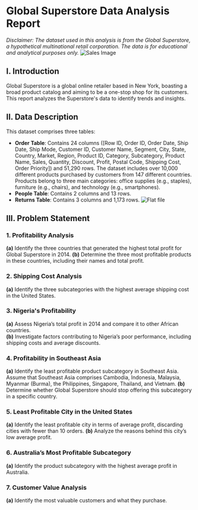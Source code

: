 # Global Superstore Data Analysis Report
_Disclaimer: The dataset used in this analysis is from the Global Superstore, a hypothetical multinational retail corporation. The data is for educational and analytical purposes only._
![Sales Image](https://github.com/user-attachments/assets/1e74d13f-9dd3-474b-8565-e5a4a9aa66ab)
## I. Introduction
Global Superstore is a global online retailer based in New York, boasting a broad product catalog and aiming to be a one-stop shop for its customers. This report analyzes the Superstore's data to identify trends and insights.
## II. Data Description
This dataset comprises three tables:
- **Order Table**: Contains 24 columns ([Row ID, Order ID, Order Date, Ship Date, Ship Mode, Customer ID, Customer Name, Segment, City, State, Country, Market, Region, Product ID, Category, Subcategory, Product Name, Sales, Quantity, Discount, Profit, Postal Code, Shipping Cost, Order Priority]) and 51,290 rows. The dataset includes over 10,000 different products purchased by customers from 147 different countries. Products belong to three main categories: office supplies (e.g., staples), furniture (e.g., chairs), and technology (e.g., smartphones).
- **People Table**: Contains 2 columns and 13 rows.
- **Returns Table**: Contains 3 columns and 1,173 rows.
![Flat file](https://github.com/user-attachments/assets/7bfdb7bb-7233-4895-a121-e5f17def8aa8)
## III. Problem Statement
### 1. Profitability Analysis
**(a)** Identify the three countries that generated the highest total profit for Global Superstore in 2014. 
**(b)** Determine the three most profitable products in these countries, including their names and total profit.
### 2. Shipping Cost Analysis
**(a)** Identify the three subcategories with the highest average shipping cost in the United States.
### 3. Nigeria's Profitability
**(a)** Assess Nigeria’s total profit in 2014 and compare it to other African countries.  
**(b)** Investigate factors contributing to Nigeria’s poor performance, including shipping costs and average discounts.
### 4. Profitability in Southeast Asia
**(a)** Identify the least profitable product subcategory in Southeast Asia. Assume that Southeast Asia comprises Cambodia, Indonesia, Malaysia, Myanmar (Burma), the Philippines, Singapore, Thailand, and Vietnam.
**(b)** Determine whether Global Superstore should stop offering this subcategory in a specific country.
### 5. Least Profitable City in the United States
**(a)** Identify the least profitable city in terms of average profit, discarding cities with fewer than 10 orders.
**(b)** Analyze the reasons behind this city’s low average profit.
### 6. Australia’s Most Profitable Subcategory
**(a)** Identify the product subcategory with the highest average profit in Australia.
### 7. Customer Value Analysis
**(a)** Identify the most valuable customers and what they purchase.





